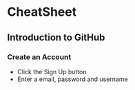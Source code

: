 # CheatSheet

## Introduction to GitHub
### Create an Account
- Click the Sign Up button
- Enter a email, password and username

